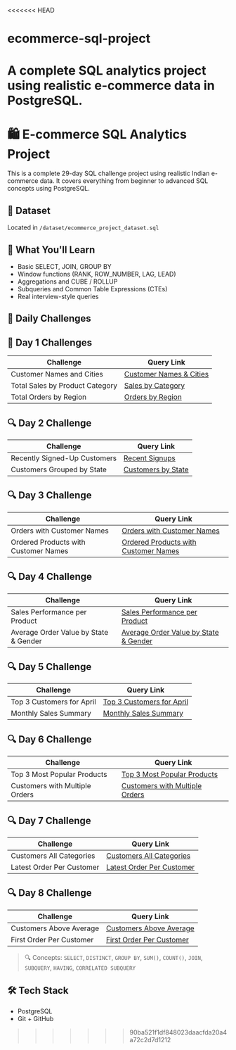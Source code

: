 <<<<<<< HEAD
# ecommerce-sql-project
A complete SQL analytics project using realistic e-commerce data in PostgreSQL.
=======

# 🛍️ E-commerce SQL Analytics Project

This is a complete 29-day SQL challenge project using realistic Indian e-commerce data. It covers everything from beginner to advanced SQL concepts using PostgreSQL.

## 📂 Dataset
Located in `/dataset/ecommerce_project_dataset.sql`

## 🧠 What You'll Learn
- Basic SELECT, JOIN, GROUP BY
- Window functions (RANK, ROW_NUMBER, LAG, LEAD)
- Aggregations and CUBE / ROLLUP
- Subqueries and Common Table Expressions (CTEs)
- Real interview-style queries

## 🚀 Daily Challenges

## 🚀 Day 1 Challenges

| Challenge                               | Query Link                                                                  |
|----------------------------------------|------------------------------------------------------------------------------|
| Customer Names and Cities              | [Customer Names & Cities](queries/day01_customer_names_and_cities.sql)                |
| Total Sales by Product Category        | [Sales by Category](queries/day01_total_sales.sql)                          |
| Total Orders by Region                 | [Orders by Region](queries/day01_total_orders_by_region.sql)               |

## 🔍 Day 2 Challenge

| Challenge                      | Query Link                                           |
|-------------------------------|------------------------------------------------------|
| Recently Signed-Up Customers  | [Recent Signups](queries/day_02_recent_signups.sql) |
| Customers Grouped by State    | [Customers by State](queries/day_02_customers_by_state.sql) |

## 🔍 Day 3 Challenge

| Challenge                      | Query Link                                           |
|-------------------------------|------------------------------------------------------|
| Orders with Customer Names    | [Orders with Customer Names](day_03_orders_with_customer_names.sql) |
| Ordered Products with Customer Names| [Ordered Products with Customer Names](day_03_products_with_customers.sql)|


## 🔍 Day 4 Challenge

| Challenge                      | Query Link                                           |
|-------------------------------|------------------------------------------------------|
| Sales Performance per Product    | [Sales Performance per Product](day_04_sales_by_product.sql) |
| Average Order Value by State & Gender| [Average Order Value by State & Gender](day_04_avg_order_value_by_state_gender.sql)|

## 🔍 Day 5 Challenge

| Challenge                      | Query Link                                           |
|-------------------------------|------------------------------------------------------|
| Top 3 Customers for April    | [Top 3 Customers for April](day_05_top_customers_april.sql) |
| Monthly Sales Summary| [Monthly Sales Summary](day_05_monthly_sales_summary.sql)|


## 🔍 Day 6 Challenge

| Challenge                      | Query Link                                           |
|-------------------------------|------------------------------------------------------|
| Top 3 Most Popular Products   | [Top 3 Most Popular Products](day_06_top_3_products.sql) |
| Customers with Multiple Orders| [Customers with Multiple Orders](day_06_customers_multiple_orders.sql)|


## 🔍 Day 7 Challenge

| Challenge                      | Query Link                                           |
|-------------------------------|------------------------------------------------------|
| Customers All Categories   | [Customers All Categories](day_07_customers_all_categories.sql) |
| Latest Order Per Customer| [Latest Order Per Customer](day_07_latest_order_per_customer.sql)|

## 🔍 Day 8 Challenge

| Challenge                      | Query Link                                           |
|-------------------------------|------------------------------------------------------|
| Customers Above Average  | [Customers Above Average](day_08_customers_above_average.sql) |
| First Order Per Customer| [First Order Per Customer](day_08_first_order_per_customer.sql)|



> 🔍 Concepts: `SELECT`, `DISTINCT`, `GROUP BY`, `SUM()`, `COUNT()`, `JOIN`, `SUBQUERY`, `HAVING`, `CORRELATED SUBQUERY`



## 🛠️ Tech Stack
- PostgreSQL
- Git + GitHub

>>>>>>> 90ba521f1df848023daacfda20a4a72c2d7d1212
